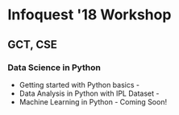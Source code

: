 # Infoquest '18 Workshop
## GCT, CSE 
### Data Science in Python

* Getting started with Python basics - 
* Data Analysis in Python with IPL Dataset - 
* Machine Learning in Python - Coming Soon!
